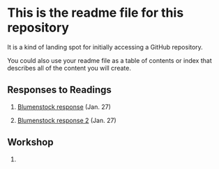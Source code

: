 # This is the readme file for this repository

It is a kind of landing spot for initially accessing a GitHub repository.

You could also use your readme file as a table of contents or index that describes all of the content you will create.

## Responses to Readings

1.  [Blumenstock response](https://github.com/wicked-problems/workshop/blob/master/blumenstock.md) (Jan. 27)

2. [Blumenstock response 2](https://github.com/wicked-problems/workshop/blob/master/blumenstock.md) (Jan. 27)

## Workshop

1.  
